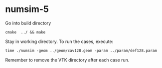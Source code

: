 # numsim-5
Go into build directory

    cmake  ../ && make
    

Stay in working directory. To run the cases, execute:

	time ./numsim -geom ../geom/cav128.geom -param ../param/def128.param 

Remember to remove the VTK directory after each case run.
